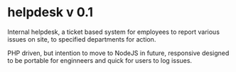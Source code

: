 helpdesk v 0.1
========

Internal helpdesk, a ticket based system for employees to report various issues on site, to specified departments for action.

PHP driven, but intention to move to NodeJS in future, responsive designed to be portable for enginneers and quick for users to log issues.
